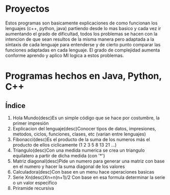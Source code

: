 # Proyectos

Estos programas son basicamente explicaciones de como funcionan los lenguajes (c++, python, java) partiendo desde lo mas basico y cada vez ir aumentando el grado de dificultad, todos los problemas se hacen con la intencion de que sean resultos de la misma manera pero adaptada a la sintaxis de cada lenguaje para entenderse y de cierto punto comparar las funciones adaptadas en cada lenguaje. El grado de complejidad aumenta conforme aprendo y aplico MI logica a estos problemas.

# Programas hechos en Java, Python, C++

Índice 
------------------------------------------------------------------------------------------------------------
1) Hola Mundo(desc)Es un simple código que se hace por costumbre, la primer impresión
2) Explicacion del lenguaje(desc)Conocer tipos de datos, impresiones, metodos, ciclos, funciones, clases, etc (varian entre lenguajes)
3) Fibonacci(desc)Es el producto de la suma de los numeros más el producto de ellos ciclicamente (1 2 3 5 8 13 21 ...)
4) Triangulo(desc)Con una medida numerica se crea un triangulo equilatero a partir de dicha medida (con '*')
5) Matriz diagonal(desc)Pide un numero para generar una matriz con base en el numero y hacer la suma diagonal de los valores
6) Calculadora(desc)Con base en un menu hace operaciones basicas
7) Serie Xn(desc)Xn=n(n+1)/2 Con base en esa formula determinar la serie o un valor especifico
8) Priramide recursiva
    
